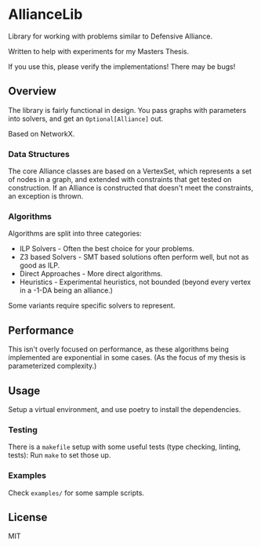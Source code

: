 # AllianceLib

Library for working with problems similar to Defensive Alliance.

Written to help with experiments for my Masters Thesis.

If you use this, please verify the implementations! There may be bugs!

## Overview

The library is fairly functional in design.
You pass graphs with parameters into solvers, and get an `Optional[Alliance]`
out.

Based on NetworkX.

### Data Structures

The core Alliance classes are based on a VertexSet, which represents a set of
nodes in a graph, and extended with constraints that get tested on construction.
If an Alliance is constructed that doesn't meet the constraints, an exception is
thrown.

### Algorithms

Algorithms are split into three categories:

* ILP Solvers - Often the best choice for your problems.
* Z3 based Solvers - SMT based solutions often perform well, but not as good as
  ILP.
* Direct Approaches - More direct algorithms.
* Heuristics - Experimental heuristics, not bounded (beyond every vertex in a
  -1-DA being an alliance.)

Some variants require specific solvers to represent.

## Performance

This isn't overly focused on performance, as these algorithms being implemented
are exponential in some cases.
(As the focus of my thesis is parameterized complexity.)

## Usage

Setup a virtual environment, and use poetry to install the dependencies.


### Testing

There is a `makefile` setup with some useful tests (type checking, linting,
tests):
Run `make` to set those up.

### Examples

Check `examples/` for some sample scripts.

## License

MIT
